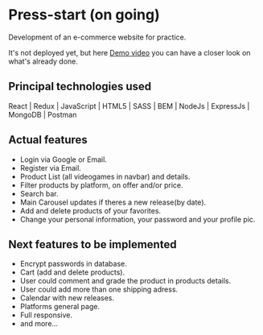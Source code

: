 # Press-start (on going)

Development of an e-commerce website for practice.

It's not deployed yet, but here [Demo video](https://www.loom.com/share/ccf960182c99465189d5b6277f3c62e7) you can have a closer look on what's already done.

## Principal technologies used

React  |  Redux  |  JavaScript  |  HTML5  |  SASS  |  BEM  |  NodeJs  | ExpressJs  |  MongoDB  |  Postman

## Actual features

- Login via Google or Email.
- Register via Email.
- Product List (all videogames in navbar) and details.
- Filter products by platform, on offer and/or price.
- Search bar.
- Main Carousel updates if theres a new release(by date).
- Add and delete products of your favorites.
- Change your personal information, your password and your profile pic.

## Next features to be implemented

- Encrypt passwords in database.
- Cart (add and delete products).
- User could comment and grade the product in products details.
- User could add more than one shipping adress.
- Calendar with new releases.
- Platforms general page.
- Full responsive.
- and more...

